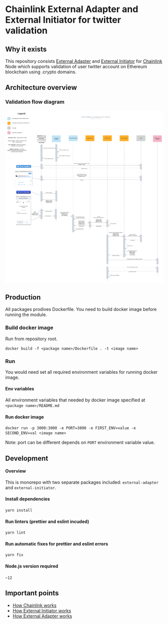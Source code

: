 # Chainlink External Adapter and External Initiator for twitter validation

## Why it exists

This repository consists
[External Adapter](https://docs.chain.link/docs/external-adapters) and
[External Initiator](https://docs.chain.link/docs/initiators#external) for
[Chainlink](https://chain.link) Node which supports validation of user twitter
account on Ethereum blockchain using .crypto domains.

## Architecture overview

### Validation flow diagram

![Twitter Validation Flow](./documentation/diagrams/twitter-validation-flow.png)

## Production

All packages prodives Dockerfile. You need to build docker image before running
the module.

### Build docker image

Run from repository root.

```shell script
docker build -f <package name>/Dockerfile . -t <image name>
```

### Run

You would need set all required environment variables for running docker image.

#### Env variables

All environment variables that needed by docker image specified at
`<package name>/README.md`

#### Run docker image

```shell script
docker run -p 3000:3000 -e PORT=3000 -e FIRST_ENV=value -e SECOND_ENV=val <image name>
```

Note: port can be different depends on `PORT` environment variable value.

## Development

#### Overview

This is monorepo with two separate packages included: `external-adapter` and
`external-initiator`.

#### Install dependencies

```shell script
yarn install
```

#### Run linters (prettier and eslint incuded)

```shell script
yarn lint
```

#### Run automatic fixes for prettier and eslint errors

```shell script
yarn fix
```

#### Node.js version required

`~12`

## Important points

- [How Chainlink works](https://www.kaleido.io/blockchain-blog/how-chainlink-works-under-the-covers)
- [How External Initiator works](https://medium.com/secure-data-links/chainlink-external-initiators-e8c49ff885b3)
- [How External Adapter works](https://medium.com/chainlink/chainlink-external-adapters-e9f99cd6cb62)
